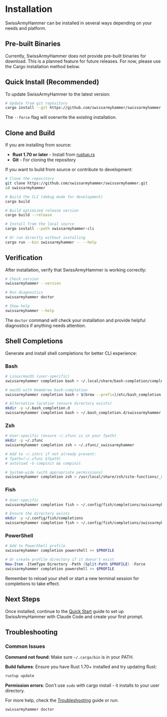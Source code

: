 # Installation

SwissArmyHammer can be installed in several ways depending on your needs and platform.

## Pre-built Binaries

Currently, SwissArmyHammer does not provide pre-built binaries for download. This is a planned feature for future releases. For now, please use the Cargo installation method below.

## Quick Install (Recommended)

To update SwissArmyHammer to the latest version:

```bash
# Update from git repository
cargo install --git https://github.com/swissarmyhammer/swissarmyhammer.git swissarmyhammer-cli --force
```

The `--force` flag will overwrite the existing installation.

## Clone and Build

If you are installing from source:

- **Rust 1.70 or later** - Install from [rustup.rs](https://rustup.rs/)
- **Git** - For cloning the repository

If you want to build from source or contribute to development:

```bash
# Clone the repository
git clone https://github.com/swissarmyhammer/swissarmyhammer.git
cd swissarmyhammer

# Build the CLI (debug mode for development)
cargo build

# Build optimized release version
cargo build --release

# Install from the local source
cargo install --path swissarmyhammer-cli

# Or run directly without installing
cargo run --bin swissarmyhammer -- --help
```

## Verification

After installation, verify that SwissArmyHammer is working correctly:

```bash
# Check version
swissarmyhammer --version

# Run diagnostics
swissarmyhammer doctor

# Show help
swissarmyhammer --help

```

The `doctor` command will check your installation and provide helpful diagnostics if anything needs attention.

## Shell Completions

Generate and install shell completions for better CLI experience:

### Bash

```bash
# Linux/macOS (user-specific)
swissarmyhammer completion bash > ~/.local/share/bash-completion/completions/swissarmyhammer

# macOS with Homebrew bash-completion
swissarmyhammer completion bash > $(brew --prefix)/etc/bash_completion.d/swissarmyhammer

# Alternative location (ensure directory exists)
mkdir -p ~/.bash_completion.d
swissarmyhammer completion bash > ~/.bash_completion.d/swissarmyhammer
```

### Zsh

```bash
# User-specific (ensure ~/.zfunc is in your fpath)
mkdir -p ~/.zfunc
swissarmyhammer completion zsh > ~/.zfunc/_swissarmyhammer

# Add to ~/.zshrc if not already present:
# fpath=(~/.zfunc $fpath)
# autoload -U compinit && compinit

# System-wide (with appropriate permissions)
swissarmyhammer completion zsh > /usr/local/share/zsh/site-functions/_swissarmyhammer
```

### Fish

```bash
# User-specific
swissarmyhammer completion fish > ~/.config/fish/completions/swissarmyhammer.fish

# Ensure the directory exists
mkdir -p ~/.config/fish/completions
swissarmyhammer completion fish > ~/.config/fish/completions/swissarmyhammer.fish
```

### PowerShell

```powershell
# Add to PowerShell profile
swissarmyhammer completion powershell >> $PROFILE

# Or create profile directory if it doesn't exist
New-Item -ItemType Directory -Path (Split-Path $PROFILE) -Force
swissarmyhammer completion powershell >> $PROFILE
```

Remember to reload your shell or start a new terminal session for completions to take effect.

## Next Steps

Once installed, continue to the [Quick Start](./quick-start.md) guide to set up SwissArmyHammer with Claude Code and create your first prompt.

## Troubleshooting

### Common Issues

**Command not found**: Make sure `~/.cargo/bin` is in your PATH.

**Build failures**: Ensure you have Rust 1.70+ installed and try updating Rust:

```bash
rustup update
```

**Permission errors**: Don't use `sudo` with cargo install - it installs to your user directory.

For more help, check the [Troubleshooting](./troubleshooting.md) guide or run:

```bash
swissarmyhammer doctor
```